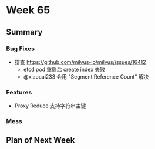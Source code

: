 # Week 65

## Summary

### Bug Fixes

- 排查 https://github.com/milvus-io/milvus/issues/16412
	- etcd pod 重启后 create index 失败
	- @xiaocai233 会用 "Segment Reference Count" 解决

### Features

- Proxy Reduce 支持字符串主键

### Mess

## Plan of Next Week

